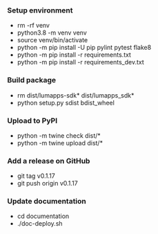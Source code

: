 ### Setup environment
- rm -rf venv
- python3.8 -m venv venv
- source venv/bin/activate
- python -m pip install -U pip pylint pytest flake8
- python -m pip install -r requirements.txt
- python -m pip install -r requirements_dev.txt

### Build package
- rm dist/lumapps-sdk* dist/lumapps_sdk*
- python setup.py sdist bdist_wheel

### Upload to PyPI
- python -m twine check dist/*
- python -m twine upload dist/*

### Add a release on GitHub
- git tag v0.1.17
- git push origin v0.1.17

### Update documentation
- cd documentation
- ./doc-deploy.sh